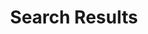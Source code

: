 ---
title: Search Results
layout: search
sidebar: false
toc: false
search: false
sitemap:
  priority : 0.1
---